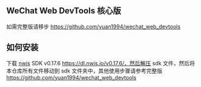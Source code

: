## WeChat Web DevTools 核心版
如需完整版请移步 https://github.com/yuan1994/wechat_web_devtools

## 如何安装
下载 [nwjs](https://nwjs.io/) SDK v0.17.6 https://dl.nwjs.io/v0.17.6/，然后解压 sdk 文件，然后将本仓库所有文件移动到 sdk 文件夹中，其他使用步骤请参考完整版 https://github.com/yuan1994/wechat_web_devtools

